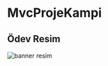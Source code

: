 # MvcProjeKampi
## Ödev Resim
![banner resim](https://github.com/AHMETKANAT46/MvcProjeKampi/blob/master/istatistikler.bmp)
